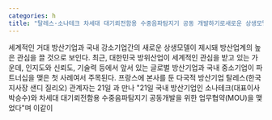 ```yaml
---
categories: h
title: "탈레스·소나테크 차세대 대기뢰전함용 수중음파탐지기 공동 개발하기로새로운 상생모델 제시"
---
```

세계적인 거대 방산기업과 국내 강소기업간의 새로운 상생모델이 제시돼 방산업계의 높은 관심을 끌 것으로 보인다. 최근, 대한민국 방위산업이 세계적인 관심을 받고 있는 가운데, 인지도와 신뢰도, 기술력 등에서 앞서 있는 글로벌 방산기업과 국내 중소기업이 파트너십을 맺은 첫 사례여서 주목된다. 프랑스에 본사를 둔 다국적 방산기업 탈레스(한국지사장 샌디 질리오) 관계자는 21일 과 만나 "21일 국내 방산기업인 소나테크(대표이사 박승수)와 차세대 대기뢰전함용 수중음파탐지기 공동개발을 위한 업무협약(MOU)을 맺었다"며 이같이